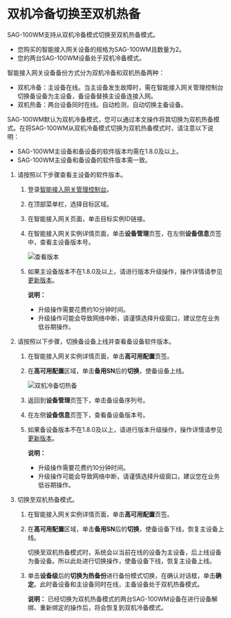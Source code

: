 # 双机冷备切换至双机热备

SAG-100WM支持从双机冷备模式切换至双机热备模式。

-   您购买的智能接入网关设备的规格为SAG-100WM且数量为2。
-   您的两台SAG-100WM设备处于双机冷备模式。

智能接入网关设备备份方式分为双机冷备和双机热备两种：

-   双机冷备：主设备在线。当主设备发生故障时，需在智能接入网关管理控制台切换备设备为主设备，备设备替换主设备连接入网。
-   双机热备：两台设备同时在线。自动检测，自动切换主备设备。

SAG-100WM默认为双机冷备模式，您可以通过本文操作将其切换为双机热备模式。在将SAG-100WM从双机冷备模式切换为双机热备模式时，请注意以下说明：

-   SAG-100WM主设备和备设备的软件版本均需在1.8.0及以上。
-   SAG-100WM主设备和备设备的软件版本需一致。

1.  请按照以下步骤查看主设备的软件版本。

    1.  登录[智能接入网关管理控制台](https://smartag.console.aliyun.com)。

    2.  在顶部菜单栏，选择目标区域。

    3.  在智能接入网关页面，单击目标实例ID链接。

    4.  在智能接入网关实例详情页面，单击**设备管理**页签，在左侧**设备信息**页签中，查看主设备版本号。

        ![查看版本](https://static-aliyun-doc.oss-cn-hangzhou.aliyuncs.com/assets/img/zh-CN/2819573951/p129792.png)

    5.  如果主设备版本不在1.8.0及以上，请进行版本升级操作，操作详情请参见[更新版本](/cn.zh-CN/配置指南/设备配置/设备绑定/更新版本.md)。

        **说明：**

        -   升级操作需要花费约10分钟时间。
        -   升级操作可能会导致网络中断，请谨慎选择升级窗口，建议您在业务低谷期操作。
2.  请按照以下步骤，切换备设备上线并查看备设备软件版本。

    1.  在智能接入网关实例详情页面，单击**高可用配置**页签。

    2.  在**高可用配置**区域，单击**备用SN**后的**切换**，使备设备上线。

        ![双机冷备切热备](https://static-aliyun-doc.oss-cn-hangzhou.aliyuncs.com/assets/img/zh-CN/3899132061/p171957.png)

    3.  返回到**设备管理**页签下，单击备设备序列号。

    4.  在左侧**设备信息**页签下，查看备设备版本号。

    5.  如果备设备版本不在1.8.0及以上，请进行版本升级操作，操作详情请参见[更新版本](/cn.zh-CN/配置指南/设备配置/设备绑定/更新版本.md)。

        **说明：**

        -   升级操作需要花费约10分钟时间。
        -   升级操作可能会导致网络中断，请谨慎选择升级窗口，建议您在业务低谷期操作。
3.  切换至双机热备模式。

    1.  在智能接入网关实例详情页面，单击**高可用配置**页签。

    2.  在**高可用配置**区域，单击**备用SN**后的**切换**，使备设备下线，恢复主设备上线。

        切换至双机热备模式时，系统会以当前在线的设备为主设备，后上线设备为备设备。所以此处进行切换操作，使备设备下线，恢复主设备上线。

    3.  单击**设备级**后的**切换为热备份**进行备份模式切换，在确认对话框，单击**确定**。此时备设备和主设备同时在线，主备设备处于双机热备模式。

        **说明：** 已经切换为双机热备模式的两台SAG-100WM设备在进行设备解绑、重新绑定的操作后，将会恢复到双机冷备模式。


